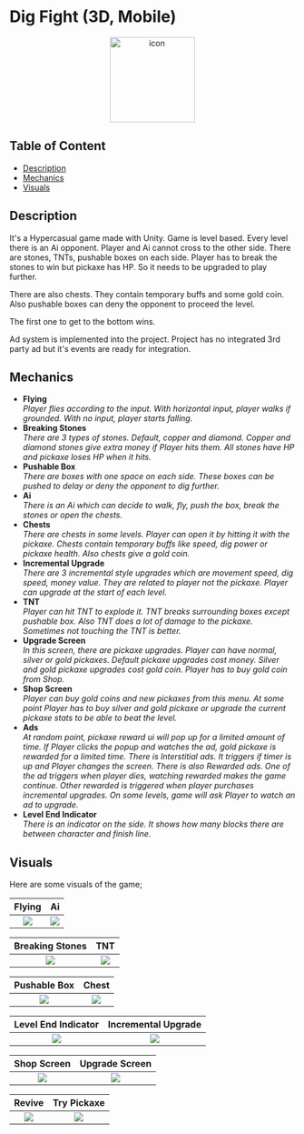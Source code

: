# Dig Fight (3D, Mobile)
<p align="center"><img src="https://i.imgur.com/2khGOgZ.png" width="150" title="icon"></p>

## Table of Content
- [Description](#description)
- [Mechanics](#mechanics)
- [Visuals](#visuals)

## Description
It's a Hypercasual game made with Unity.
Game is level based. Every level there is an Ai opponent. Player and Ai cannot cross to the other side. There are stones, TNTs, pushable boxes on each side. Player has to break the stones to win but pickaxe has HP. So it needs to be upgraded to play further.

There are also chests. They contain temporary buffs and some gold coin. Also pushable boxes can deny the opponent to proceed the level.

The first one to get to the bottom wins.

Ad system is implemented into the project. Project has no integrated 3rd party ad but it's events are ready for integration.

## Mechanics
- **Flying**\
  _Player flies according to the input. With horizontal input, player walks if grounded. With no input, player starts falling._
- **Breaking Stones**\
  _There are 3 types of stones. Default, copper and diamond. Copper and diamond stones give extra money if Player hits them. All stones have HP and pickaxe loses HP when it hits._
- **Pushable Box**\
  _There are boxes with one space on each side. These boxes can be pushed to delay or deny the opponent to dig further._
- **Ai**\
  _There is an Ai which can decide to walk, fly, push the box, break the stones or open the chests._
- **Chests**\
  _There are chests in some levels. Player can open it by hitting it with the pickaxe. Chests contain temporary buffs like speed, dig power or pickaxe health. Also chests give a gold coin._
- **Incremental Upgrade**\
  _There are 3 incremental style upgrades which are movement speed, dig speed, money value. They are related to player not the pickaxe. Player can upgrade at the start of each level._
- **TNT**\
  _Player can hit TNT to explode it. TNT breaks surrounding boxes except pushable box. Also TNT does a lot of damage to the pickaxe. Sometimes not touching the TNT is better._
- **Upgrade Screen**\
  _In this screen, there are pickaxe upgrades. Player can have normal, silver or gold pickaxes. Default pickaxe upgrades cost money. Silver and gold pickaxe upgrades cost gold coin. Player has to buy gold coin from Shop._
- **Shop Screen**\
  _Player can buy gold coins and new pickaxes from this menu. At some point Player has to buy silver and gold pickaxe or upgrade the current pickaxe stats to be able to beat the level._
- **Ads**\
  _At random point, pickaxe reward ui will pop up for a limited amount of time. If Player clicks the popup and watches the ad, gold pickaxe is rewarded for a limited time._
  _There is Interstitial ads. It triggers if timer is up and Player changes the screen._
  _There is also Rewarded ads. One of the ad triggers when player dies, watching rewarded makes the game continue._
  _Other rewarded is triggered when player purchases incremental upgrades. On some levels, game will ask Player to watch an ad to upgrade._
- **Level End Indicator**\
  _There is an indicator on the side. It shows how many blocks there are between character and finish line._

## Visuals
Here are some visuals of the game;

Flying                     | Ai 
:-------------------------:|:-------------------------:
![](https://media.giphy.com/media/v1.Y2lkPTc5MGI3NjExYjhrdXNrc3Z0d2RodHlmMGc0ODdka3J2ZHVqOG5peGt2OHNrdmo1ZSZlcD12MV9pbnRlcm5hbF9naWZfYnlfaWQmY3Q9Zw/lM1x8iJzOOCaBdGDVT/giphy.gif)  |  ![](https://media.giphy.com/media/v1.Y2lkPTc5MGI3NjExOXVueXU3a3IyYWdxaGlzNHB1cGYzZ3VtdzI3cmh4ZnN3cndsMnZuZCZlcD12MV9pbnRlcm5hbF9naWZfYnlfaWQmY3Q9Zw/H8xUMfsDP6Lho2sWA5/giphy.gif)

Breaking Stones            | TNT 
:-------------------------:|:-------------------------:
![](https://media.giphy.com/media/v1.Y2lkPTc5MGI3NjExendtbjR6a3Mxcmo2czkyd3FkNmpuZWMyM2l5dXp0eTloa3d4NXF6ciZlcD12MV9pbnRlcm5hbF9naWZfYnlfaWQmY3Q9Zw/GR8S0SiktQpkwzzdF3/giphy.gif)  |  ![](https://media.giphy.com/media/v1.Y2lkPTc5MGI3NjExZTRjanplcTdzdHF4eWFicGNlb3Vmajg2dWx0OW5yOXJ0Y3Uyejl2dyZlcD12MV9pbnRlcm5hbF9naWZfYnlfaWQmY3Q9Zw/uaE1tHGavDSSydN3XB/giphy.gif)

Pushable Box               | Chest 
:-------------------------:|:-------------------------:
![](https://media.giphy.com/media/v1.Y2lkPTc5MGI3NjExZ3pubjJuNXkwenp0eWI2MmJmbnA4MXRhbm16bDh1NnNxeWhleW9wNyZlcD12MV9pbnRlcm5hbF9naWZfYnlfaWQmY3Q9Zw/T5FjrOs4HTuX9A5DoM/giphy.gif)  |  ![](https://media.giphy.com/media/v1.Y2lkPTc5MGI3NjExdHNnMGlmYWQ1M2lkNGZ1M3E1OXIzYzV5dWVqOThvd296ZDM1YzY1ZyZlcD12MV9pbnRlcm5hbF9naWZfYnlfaWQmY3Q9Zw/suwkkZNMeo4W5dNdlo/giphy.gif)

Level End Indicator        | Incremental Upgrade 
:-------------------------:|:-------------------------:
![](https://media.giphy.com/media/v1.Y2lkPTc5MGI3NjExaW1iOHBlNHM0eXB6YTdkd3ZsbzNxMWR1azFiZXNuaHluaHYyM2l6eCZlcD12MV9pbnRlcm5hbF9naWZfYnlfaWQmY3Q9Zw/3DtPWP8DA7iieBE2Bx/giphy.gif)  |  ![](https://media.giphy.com/media/v1.Y2lkPTc5MGI3NjExZHQxaWk5NTIxbGZiOXAwamFqNDV6MDY3aDN0bWVrbTQ3bDB1bXcxNyZlcD12MV9pbnRlcm5hbF9naWZfYnlfaWQmY3Q9Zw/AmW7YT8sFJB5KewFAS/giphy.gif)

Shop Screen                | Upgrade Screen 
:-------------------------:|:-------------------------:
![](https://media.giphy.com/media/v1.Y2lkPTc5MGI3NjExOGRwYWhlNWgzY2l2OHdvZDBrc2N2eDR4NGo4cHYwd21iY2wxbHl6NiZlcD12MV9pbnRlcm5hbF9naWZfYnlfaWQmY3Q9Zw/W6I48xMXl9WocIACq9/giphy.gif)  |  ![](https://media.giphy.com/media/v1.Y2lkPTc5MGI3NjExa24weDgyZnAwNmdhNjA1MmJlbXU1MG5nb2Q5aXhmMWRsbGZlNmFpayZlcD12MV9pbnRlcm5hbF9naWZfYnlfaWQmY3Q9Zw/kzAxpv8rTEoS9bBnIz/giphy.gif)

Revive                     | Try Pickaxe 
:-------------------------:|:-------------------------:
![](https://media.giphy.com/media/v1.Y2lkPTc5MGI3NjExOWR1ano2YTVtN2JmdG16ancwbXF1YWRqaGluY2NlNmF4ZGJrd3o2NCZlcD12MV9pbnRlcm5hbF9naWZfYnlfaWQmY3Q9Zw/0pDSqs1KhXkO3Eniel/giphy.gif)  |  ![](https://media.giphy.com/media/v1.Y2lkPTc5MGI3NjExYTM4Mm1rbGZsOHkzbmlvODNkemh1ZnF5cjN5ano1OHIzNnM0ZW5oeSZlcD12MV9pbnRlcm5hbF9naWZfYnlfaWQmY3Q9Zw/OpBRVNnHQGLNCTyv3Z/giphy.gif)
